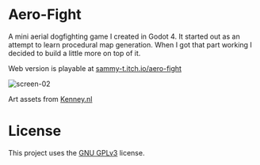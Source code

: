 # Aero-Fight
A mini aerial dogfighting game I created in Godot 4. It started out as an attempt to learn procedural map generation. When I got that part working I decided to build a little more on top of it.

Web version is playable at [sammy-t.itch.io/aero-fight](https://sammy-t.itch.io/aero-fight)

![screen-02](https://github.com/Sammy-T/Aero-Fight/assets/22360092/4b6a7faa-e00f-4c1f-8f73-61bd9d8f65ab)

Art assets from [Kenney.nl](https://kenney.nl)

# License
This project uses the [GNU GPLv3](LICENSE) license.
